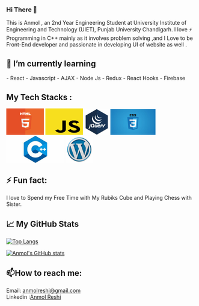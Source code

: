 ### Hi There 👋
This is Anmol , an 2nd Year Engineering Student at University Institute of Engineering and Technology (UIET), Punjab University Chandigarh. I love ⚡ Programming in C++ mainly as it involves problem solving ,and I Love to be Front-End developer and passionate in developing UI of website as well .<br>

<h2>🌱 I’m currently learning </h2>
- React 
- Javascript 
- AJAX
- Node Js
- Redux
- React Hooks
- Firebase

<h2>My Tech Stacks :</br> </h2>
<span>
<img width="100px" width="100px"  src="html.png"/>
<img height="70px" width="100px" src="jss.png"/>
<img width="65px" width="100px"  src="jquery.jpg"/>
<img width="120px" width="100px"  src="css.jpg"/>
<img width="155px" width="100px"  src="c++.jpg"/>
<img width="70px" width="100px"  src="word.jpg"/>
  </span>
  
  <h2>⚡ Fun fact:</h2>
  <span>
  I love to Spend my Free Time with My Rubiks Cube and Playing Chess with Sister.
  </span>
  
  ## &#x1f4c8; My GitHub Stats

[![Top Langs](https://github-readme-stats.vercel.app/api/top-langs/?username=Anmolreshi&theme=radical)](https://github.com/anuraghazra/github-readme-stats)

[![Anmol's GitHub stats](https://github-readme-stats.vercel.app/api?username=Anmolreshi&theme=radical)](https://github.com/anuraghazra/github-readme-stats)


<h2> 📫<b>How to reach me:</b> <br></h2>
Email: <a href="mailto:anmolreshi@gmail.com">anmolreshi@gmail.com<br></a>
Linkedin :<a href="https://www.linkedin.com/in/anmolreshi/">Anmol Reshi</a>

<!--
**Anmolreshi/Anmolreshi** is a ✨ _special_ ✨ repository because its `README.md` (this file) appears on your GitHub profile.

Here are some ideas to get you started:  
- 🔭 I’m currently working on ...
- 🌱 I’m currently learning ...
- 👯 I’m looking to collaborate on ...
- 🤔 I’m looking for help with ...
- 💬 Ask me about ...
- 📫 How to reach me: ...
- 😄 Pronouns: ...
- ⚡ Fun fact: ...
-->
